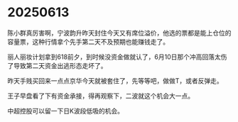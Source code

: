 # 20250613

陈小群真厉害啊，宁波韵升昨天封住今天又有席位溢价，他选的票都是能上仓位的容量票，这种行情拿个先手第二天不及预期也能赚钱走了。

丽人丽妆计划拿到618前夕，到时候没资金做就认了，6月10日那个冲高回落太伤了导致第二天资金出逃形态走坏了。

昨天手贱买回来一点点京华今天就被套住了，先等等吧，做做T，或者反弹走。

王子早盘看了下有资金承接，得再观察下，二波就这个机会大一点。

中超控股可以留一下日K波段低吸的机会。
